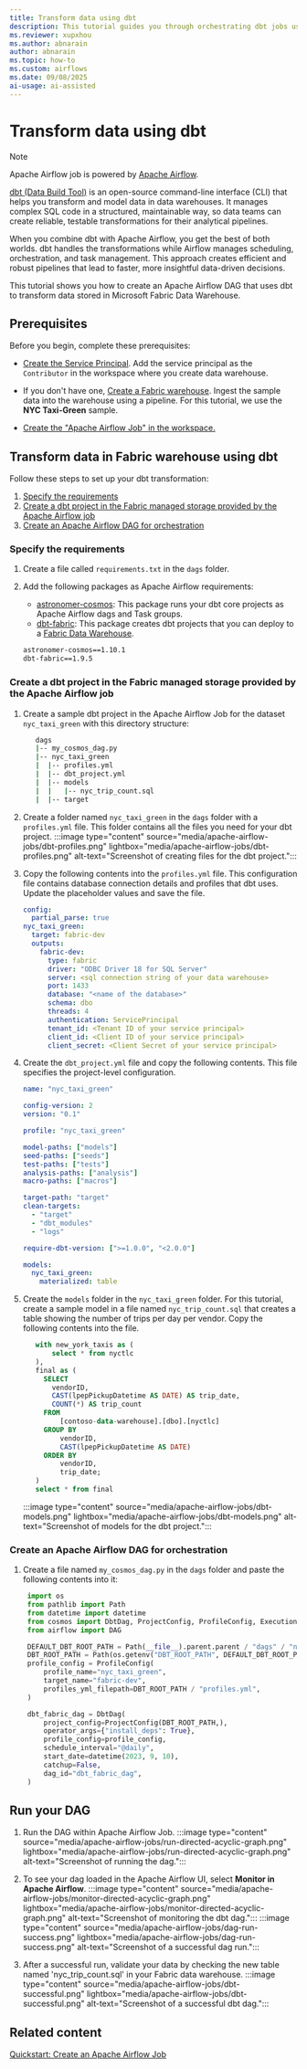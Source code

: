 ```yaml
---
title: Transform data using dbt
description: This tutorial guides you through orchestrating dbt jobs using Apache Airflow Job.
ms.reviewer: xupxhou
ms.author: abnarain
author: abnarain
ms.topic: how-to
ms.custom: airflows
ms.date: 09/08/2025
ai-usage: ai-assisted
---
```


# Transform data using dbt

> [!NOTE]
> Apache Airflow job is powered by [Apache Airflow](https://airflow.apache.org/).

[dbt (Data Build Tool)](https://www.getdbt.com/product/what-is-dbt) is an open-source command-line interface (CLI) that helps you transform and model data in data warehouses. It manages complex SQL code in a structured, maintainable way, so data teams can create reliable, testable transformations for their analytical pipelines.

When you combine dbt with Apache Airflow, you get the best of both worlds. dbt handles the transformations while Airflow manages scheduling, orchestration, and task management. This approach creates efficient and robust pipelines that lead to faster, more insightful data-driven decisions.

This tutorial shows you how to create an Apache Airflow DAG that uses dbt to transform data stored in Microsoft Fabric Data Warehouse.

## Prerequisites

Before you begin, complete these prerequisites:

- [Create the Service Principal](/entra/identity-platform/howto-create-service-principal-portal). Add the service principal as the `Contributor` in the workspace where you create data warehouse.

- If you don't have one, [Create a Fabric warehouse](../data-warehouse/create-warehouse.md). Ingest the sample data into the warehouse using a pipeline. For this tutorial, we use the **NYC Taxi-Green** sample.

- [Create the "Apache Airflow Job" in the workspace.](../data-factory/create-apache-airflow-jobs.md)

## Transform data in Fabric warehouse using dbt

Follow these steps to set up your dbt transformation:

1. [Specify the requirements](#specify-the-requirements)
1. [Create a dbt project in the Fabric managed storage provided by the Apache Airflow job](#create-a-dbt-project-in-the-fabric-managed-storage-provided-by-the-apache-airflow-job)
1. [Create an Apache Airflow DAG for orchestration](#create-an-apache-airflow-dag-for-orchestration)

### Specify the requirements

1. Create a file called `requirements.txt` in the `dags` folder.

1. Add the following packages as Apache Airflow requirements:

   - [astronomer-cosmos](https://www.astronomer.io/cosmos/): This package runs your dbt core projects as Apache Airflow dags and Task groups.
   - [dbt-fabric](https://pypi.org/project/dbt-fabric/): This package creates dbt projects that you can deploy to a [Fabric Data Warehouse](https://docs.getdbt.com/docs/core/connect-data-platform/fabric-setup).

   ```bash
   astronomer-cosmos==1.10.1
   dbt-fabric==1.9.5   
   ```

### Create a dbt project in the Fabric managed storage provided by the Apache Airflow job

1. Create a sample dbt project in the Apache Airflow Job for the dataset `nyc_taxi_green` with this directory structure:

   ```bash
      dags
      |-- my_cosmos_dag.py
      |-- nyc_taxi_green
      |  |-- profiles.yml
      |  |-- dbt_project.yml
      |  |-- models
      |  |   |-- nyc_trip_count.sql
      |  |-- target
   ```

1. Create a folder named `nyc_taxi_green` in the `dags` folder with a `profiles.yml` file. This folder contains all the files you need for your dbt project.
   :::image type="content" source="media/apache-airflow-jobs/dbt-profiles.png" lightbox="media/apache-airflow-jobs/dbt-profiles.png" alt-text="Screenshot of creating files for the dbt project.":::

1. Copy the following contents into the `profiles.yml` file. This configuration file contains database connection details and profiles that dbt uses. Update the placeholder values and save the file.

   ```yaml
   config:
     partial_parse: true
   nyc_taxi_green:
     target: fabric-dev
     outputs:
       fabric-dev:
         type: fabric
         driver: "ODBC Driver 18 for SQL Server"
         server: <sql connection string of your data warehouse>
         port: 1433
         database: "<name of the database>"
         schema: dbo
         threads: 4
         authentication: ServicePrincipal
         tenant_id: <Tenant ID of your service principal>
         client_id: <Client ID of your service principal>
         client_secret: <Client Secret of your service principal>
   ```

1. Create the `dbt_project.yml` file and copy the following contents. This file specifies the project-level configuration.

   ```yaml
   name: "nyc_taxi_green"

   config-version: 2
   version: "0.1"

   profile: "nyc_taxi_green"

   model-paths: ["models"]
   seed-paths: ["seeds"]
   test-paths: ["tests"]
   analysis-paths: ["analysis"]
   macro-paths: ["macros"]

   target-path: "target"
   clean-targets:
     - "target"
     - "dbt_modules"
     - "logs"

   require-dbt-version: [">=1.0.0", "<2.0.0"]

   models:
     nyc_taxi_green:
       materialized: table
   ```

1. Create the `models` folder in the `nyc_taxi_green` folder. For this tutorial, create a sample model in a file named `nyc_trip_count.sql` that creates a table showing the number of trips per day per vendor. Copy the following contents into the file.

   ```SQL
      with new_york_taxis as (
          select * from nyctlc
      ),
      final as (
        SELECT
          vendorID,
          CAST(lpepPickupDatetime AS DATE) AS trip_date,
          COUNT(*) AS trip_count
        FROM
            [contoso-data-warehouse].[dbo].[nyctlc]
        GROUP BY
            vendorID,
            CAST(lpepPickupDatetime AS DATE)
        ORDER BY
            vendorID,
            trip_date;
      )
      select * from final
   ```

   :::image type="content" source="media/apache-airflow-jobs/dbt-models.png" lightbox="media/apache-airflow-jobs/dbt-models.png" alt-text="Screenshot of models for the dbt project.":::

### Create an Apache Airflow DAG for orchestration

1. Create a file named `my_cosmos_dag.py` in the `dags` folder and paste the following contents into it:

   ```python
    import os
    from pathlib import Path
    from datetime import datetime
    from cosmos import DbtDag, ProjectConfig, ProfileConfig, ExecutionConfig
    from airflow import DAG

    DEFAULT_DBT_ROOT_PATH = Path(__file__).parent.parent / "dags" / "nyc_taxi_green"
    DBT_ROOT_PATH = Path(os.getenv("DBT_ROOT_PATH", DEFAULT_DBT_ROOT_PATH))
    profile_config = ProfileConfig(
        profile_name="nyc_taxi_green",
        target_name="fabric-dev",
        profiles_yml_filepath=DBT_ROOT_PATH / "profiles.yml",
    )

    dbt_fabric_dag = DbtDag(
        project_config=ProjectConfig(DBT_ROOT_PATH,),
        operator_args={"install_deps": True},
        profile_config=profile_config,
        schedule_interval="@daily",
        start_date=datetime(2023, 9, 10),
        catchup=False,
        dag_id="dbt_fabric_dag",
    )
   ```

## Run your DAG

1. Run the DAG within Apache Airflow Job.
   :::image type="content" source="media/apache-airflow-jobs/run-directed-acyclic-graph.png" lightbox="media/apache-airflow-jobs/run-directed-acyclic-graph.png" alt-text="Screenshot of running the dag.":::

1. To see your dag loaded in the Apache Airflow UI, select **Monitor in Apache Airflow**.
   :::image type="content" source="media/apache-airflow-jobs/monitor-directed-acyclic-graph.png" lightbox="media/apache-airflow-jobs/monitor-directed-acyclic-graph.png" alt-text="Screenshot of monitoring the dbt dag.":::
   :::image type="content" source="media/apache-airflow-jobs/dag-run-success.png" lightbox="media/apache-airflow-jobs/dag-run-success.png" alt-text="Screenshot of a successful dag run.":::

1. After a successful run, validate your data by checking the new table named 'nyc_trip_count.sql' in your Fabric data warehouse.
   :::image type="content" source="media/apache-airflow-jobs/dbt-successful.png" lightbox="media/apache-airflow-jobs/dbt-successful.png" alt-text="Screenshot of a successful dbt dag.":::

## Related content

[Quickstart: Create an Apache Airflow Job](../data-factory/create-apache-airflow-jobs.md)
